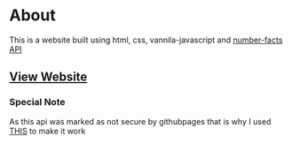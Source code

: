 # About

This is a website built using html, css, vannila-javascript and [number-facts API](http://numbersapi.com/)

## [View Website](https://ayushmanbilasthakur.github.io/number-facts/)

### Special Note

As this api was marked as not secure by githubpages that is why I used [THIS](https://cors-anywhere.herokuapp.com) to make it work